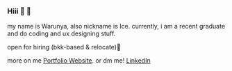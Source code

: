 ### Hiii 👋 🌺

my name is Warunya, also nickname is Ice. currently, i am a recent graduate and do coding and ux designing stuff.

open for hiring (bkk-based & relocate)💖

more on me [Portfolio Website](https://iceschp.github.io/portfolio/). or dm me! [LinkedIn](https://www.linkedin.com/in/warunya-sangchompoo/)
